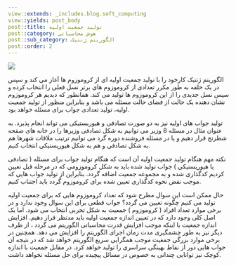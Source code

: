 ```yaml
---
view::extends: _includes.blog.soft_computing
view::yields: post_body
post::title: تولید جمعیت اولیه
post::category: هوش محاسباتی
post::sub_category: الگوریتم ژنتیک
post::order: 2
---
```


![](@url('assets/images/soft-computing/genetic_population.jpg'))

الگوریتم ژنتیک کارخود را با تولید جمعیت اولیه ای از کروموزوم ها آغاز می کند و سپس در یک حلقه به طور مکرر تعدادی از کروموزوم های برتر نسل فعلی را انتخاب کرده و سپس نسل جدیدی را از این کروموزوم ها تولید می کند. همانطور که دیدیم هر کروموزوم نشان دهنده یک حالت از فضای حالت مسئله می باشد و بنابراین منظور از تولید جمعیت اولیه، تولید تعدادی جواب برای مسئله خواهد بود.

تولید جواب های اولیه نیز به دو صورت تصادفی و هیوریستیکی می تواند انجام پذیرد. به عنوان	 مثال در مسئله 8 وزیر می توانیم به شکل تصادفی وزیرها را در خانه های صفحه شطرنج قرار دهیم و یا در مسئله فروشنده دوره گرد می توانیم ترتیب ملاقات شهرها هم به شکل تصادفی و هم به شکل هیوریستیکی انتخاب کنیم.

نکته مهم هنگام تولید جمعیت اولیه آن است که هنگام تولید جواب برای مسئله ( تصادفی یا هیوریستیکی ) جواب تولید شده باید به شکل کروموزومی که در مرحله قبل تعیین کردیم کدگذاری شده و به مجموعه جمعیت اضافه گردد. بنابراین از تولید جواب هایی که موجب نقض نحوه کدگذاری تعیین شده برای کروموزوم گردد باید اجتناب کنیم.

حال ممکن است این سوال مطرح شود که تعداد کروموزوم هایی که برای جمعیت اولیه تولید می کنیم چگونه تعیین می گردد؟ جواب قطعی برای این سوال وجود ندارد و در برخی موارد تعداد افراد ( کروموزوم ) جمعیت به شکل تجربی انتخاب می شود. اما یک اصل کلی وجود دارد که در تعیین اندازه جمعیت اولیه باید مدنظر قرار دهیم. افزایش اندازه جمعیت با اینکه موجب افزایش قدرت محاسباتی الگوریتم می گردد ، از طرف دیگر نیز به طور چشمگیری مدت زمان اجرای الگوریتم را افزایش می دهد. همچنین در برخی موارد بزرگی جمعیت موجب همگرایی سریع الگوریتم خواهد شد که در نتیجه آن جواب هایی دور از نقاط بهینگی سراسری را تولید خواهد کرد. در مقابل جمعیت با اندازه کوچک نیز توانایی چندانی به خصوص در مسائل پیچیده برای حل مسئله نخواهد داشت.
